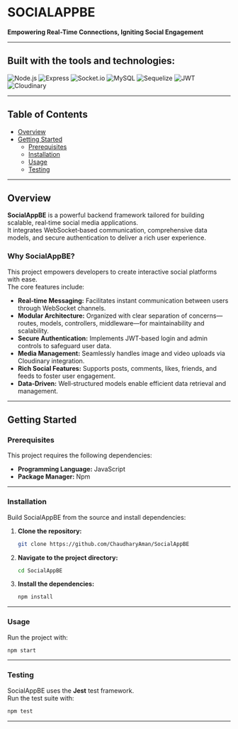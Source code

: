 # SOCIALAPPBE

**Empowering Real-Time Connections, Igniting Social Engagement**

---

## Built with the tools and technologies:
![Node.js](https://img.shields.io/badge/Node.js-339933?style=for-the-badge&logo=node.js&logoColor=white)
![Express](https://img.shields.io/badge/Express.js-000000?style=for-the-badge&logo=express&logoColor=white)
![Socket.io](https://img.shields.io/badge/Socket.io-010101?style=for-the-badge&logo=socket.io&logoColor=white)
![MySQL](https://img.shields.io/badge/MySQL-4479A1?style=for-the-badge&logo=mysql&logoColor=white)
![Sequelize](https://img.shields.io/badge/Sequelize-52B0E7?style=for-the-badge&logo=sequelize&logoColor=white)
![JWT](https://img.shields.io/badge/JWT-000000?style=for-the-badge&logo=jsonwebtokens&logoColor=white)
![Cloudinary](https://img.shields.io/badge/Cloudinary-3448C5?style=for-the-badge&logo=cloudinary&logoColor=white)

---

## Table of Contents
- [Overview](#overview)
- [Getting Started](#getting-started)
  - [Prerequisites](#prerequisites)
  - [Installation](#installation)
  - [Usage](#usage)
  - [Testing](#testing)

---

## Overview

**SocialAppBE** is a powerful backend framework tailored for building scalable, real‑time social media applications.  
It integrates WebSocket‑based communication, comprehensive data models, and secure authentication to deliver a rich user experience.

### Why SocialAppBE?
This project empowers developers to create interactive social platforms with ease.  
The core features include:

- **Real‑time Messaging:** Facilitates instant communication between users through WebSocket channels.  
- **Modular Architecture:** Organized with clear separation of concerns—routes, models, controllers, middleware—for maintainability and scalability.  
- **Secure Authentication:** Implements JWT‑based login and admin controls to safeguard user data.  
- **Media Management:** Seamlessly handles image and video uploads via Cloudinary integration.  
- **Rich Social Features:** Supports posts, comments, likes, friends, and feeds to foster user engagement.  
- **Data‑Driven:** Well‑structured models enable efficient data retrieval and management.  

---

## Getting Started

### Prerequisites
This project requires the following dependencies:

- **Programming Language:** JavaScript  
- **Package Manager:** Npm  

---

### Installation

Build SocialAppBE from the source and install dependencies:

1. **Clone the repository:**
   ```bash
   git clone https://github.com/ChaudharyAman/SocialAppBE
   ```

2. **Navigate to the project directory:**
   ```bash
   cd SocialAppBE
   ```

3. **Install the dependencies:**
   ```bash
   npm install
   ```

---

### Usage

Run the project with:
```bash
npm start
```

---

### Testing

SocialAppBE uses the **Jest** test framework.  
Run the test suite with:
```bash
npm test
```

---
